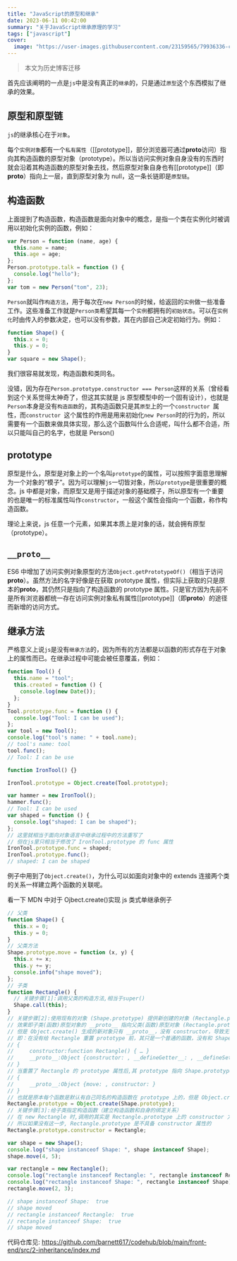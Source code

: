 ```yaml
---
title: "JavaScript的原型和继承"
date: 2023-06-11 00:42:00
summary: "关于JavaScript继承原理的学习"
tags: ["javascript"]
cover:
  image: "https://user-images.githubusercontent.com/23159565/79936336-c2b13200-8489-11ea-920b-7118cbd694db.jpg"
---
```


> 本文为历史博客迁移

<!-- ![v2-67544acf46e76d497bb250e37c3ebc2f_720w](https://user-images.githubusercontent.com/23159565/79936336-c2b13200-8489-11ea-920b-7118cbd694db.jpg#center) -->

首先应该阐明的一点是`js`中是没有真正的`继承`的，只是通过`原型`这个东西模拟了继承的效果。

## 原型和原型链

`js`的继承核心在于`对象`。

每个`实例对象`都有一个`私有属性`（[[prototype]]，部分浏览器可通过**proto**访问）指向其构造函数的原型对象（prototype）。所以当访问实例对象自身没有的东西时就会沿着其构造函数的原型对象去找，然后原型对象自身也有[[prototype]]（即**proto**）指向上一层，直到原型对象为 null，这一条长链即是`原型链`。

## 构造函数

上面提到了构造函数，构造函数是面向对象中的概念，是指一个类在实例化时被调用以初始化实例的函数，例如：

```js
var Person = function (name, age) {
  this.name = name;
  this.age = age;
};
Person.prototype.talk = function () {
  console.log("hello");
};
var tom = new Person("tom", 23);
```

`Person`就叫作`构造方法`，用于每次在`new Person`的时候，给返回的`实例`做一些准备工作。这些准备工作就是`Person类`希望其每一个`实例`都拥有的`初始状态`。可以在`实例化`时由传入的参数决定，也可以没有参数，其在内部自己决定初始行为。例如：

```js
function Shape() {
  this.x = 0;
  this.y = 0;
}
var square = new Shape();
```

我们很容易就发现，构造函数和类同名。

没错，因为存在`Person.prototype.constructor === Person`这样的关系（曾经看到这个关系觉得太神奇了，但这其实就是 js 原型模型中的一个固有设计），也就是`Person`本身是没有`构造函数`的，其构造函数只是其`原型`上的一个`constructor `属性，而`constructor `这个属性的作用是用来初始化`new Person`时的行为的，所以需要有一个函数来做具体实现，那么这个函数叫什么合适呢，叫什么都不合适，所以只能叫自己的名字，也就是 Person()

## prototype

原型是什么，原型是对象上的一个名叫`prototype`的属性，可以按照字面意思理解为一个对象的“模子”。因为可以理解`js`一切皆对象，所以`prototype`是很重要的概念。js 中都是对象，而原型又是用于描述对象的基础模子，所以原型有一个重要的也是唯一的标准属性叫作`constructor`，一般这个属性会指向一个函数，称作构造函数。

理论上来说，js 任意一个元素，如果其本质上是对象的话，就会拥有原型（prototype）。

## `__proto__`

ES6 中增加了访问实例对象原型的方法`Object.getPrototypeOf()`（相当于访问**proto**）。虽然方法的名字好像是在获取 prototype 属性，但实际上获取的只是原本的**proto**，其仍然只是指向了构造函数的 prototype 属性。只是官方因为先前不是所有浏览器都统一存在访问实例对象私有属性[[prototype]]（即**proto**）的途径而新增的访问方式。

## 继承方法

严格意义上说`js`是没有`继承方法`的，因为所有的方法都是以函数的形式存在于对象上的属性而已。在继承过程中可能会被任意覆盖，例如：

```js
function Tool() {
  this.name = "tool";
  this.created = function () {
    console.log(new Date());
  };
}
Tool.prototype.func = function () {
  console.log("Tool: I can be used");
};
var tool = new Tool();
console.log("tool's name: " + tool.name);
// tool's name: tool
tool.func();
// Tool: I can be use

function IronTool() {}

IronTool.prototype = Object.create(Tool.prototype);

var hammer = new IronTool();
hammer.func();
// Tool: I can be used
var shaped = function () {
  console.log("shaped: I can be shaped");
};
// 这里就相当于面向对象语言中继承过程中的方法重写了
// 但在js里只相当于修改了 IronTool.prototype 的 func 属性
IronTool.prototype.func = shaped;
IronTool.prototype.func();
// shaped: I can be shaped
```

例子中用到了`Object.create()`，为什么可以如面向对象中的 extends 连接两个类的关系一样建立两个函数的关联呢。

看一下 MDN 中对于 Ojbect.create()实现 js 类式单继承例子

```js
// 父类
function Shape() {
  this.x = 0;
  this.y = 0;
}
// 父类方法
Shape.prototype.move = function (x, y) {
  this.x += x;
  this.y += y;
  console.info("shape moved");
};
// 子类
function Rectangle() {
  // 关键步骤[1]:调用父类的构造方法,相当于super()
  Shape.call(this);
}
// 关键步骤[2]:使用现有的对象 (Shape.prototype) 提供新创建的对象 (Rectangle.prototype) 的 __proto__
// 效果即子类(函数)原型对象的 __proto__ 指向父类(函数)原型对象 (Rectangle.prototype.__proto === Shape.prototype)
// 但是 Object.create() 生成的新对象只有 __proto__，没有 constructor，导致无法被 new 调用
// 即：在没有给 Rectangle 重置 prototype 前，其只是一个普通的函数，没有和 Shape 形成原型链,其 prototype 指向 Object.prototype,结构如下:
// {
//     constructor:function Rectangle() { … }
//     __proto__:Object {constructor: , __defineGetter__: , __defineSetter__: , …}
// }
// 当重置了 Rectangle 的 prototype 属性后,其 prototype 指向 Shape.prototype,结构如下
// {
//     __proto__:Object {move: , constructor: }
// }
// 也就是原本每个函数是默认有自己同名的构造函数在 prototype 上的，但是 Object.create()生成的原型是没有构造函数的，需要自己指定
Rectangle.prototype = Object.create(Shape.prototype);
// 关键步骤[3]:给子类指定构造函数（建立构造函数和自身的绑定关系）
// 在 new Rectangle 时,调用的其实是 Rectangle.prototype 上的 constructor 方法
// 所以如果没有这一步, Rectangle.prototype 是不具备 constructor 属性的
Rectangle.prototype.constructor = Rectangle;

var shape = new Shape();
console.log("shape instanceof Shape: ", shape instanceof Shape);
shape.move(4, 5);

var rectangle = new Rectangle();
console.log("rectangle instanceof Rectangle: ", rectangle instanceof Rectangle);
console.log("rectangle instanceof Shape: ", rectangle instanceof Shape);
rectangle.move(2, 3);

// shape instanceof Shape:  true
// shape moved
// rectangle instanceof Rectangle:  true
// rectangle instanceof Shape:  true
// shape moved
```

代码仓库见: https://github.com/barnett617/codehub/blob/main/front-end/src/2-inheritance/index.md
